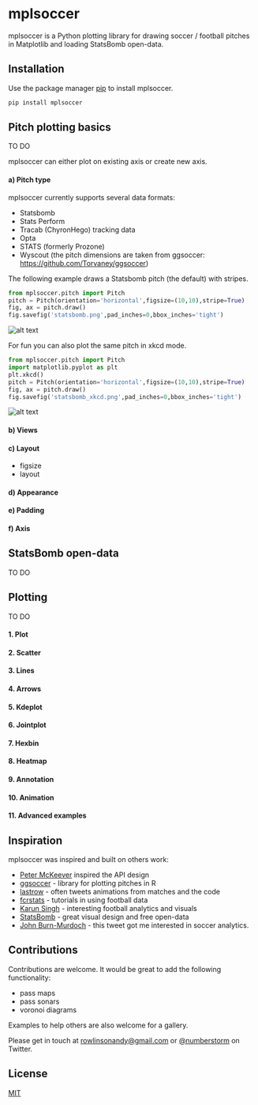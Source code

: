 # mplsoccer

mplsoccer is a Python plotting library for drawing soccer / football pitches in Matplotlib and loading StatsBomb open-data.

## Installation

Use the package manager [pip](https://pip.pypa.io/en/stable/) to install mplsoccer.

```bash
pip install mplsoccer
```

## Pitch plotting basics

TO DO

mplsoccer can either plot on existing axis or create new axis.

#### a) Pitch type
mplsoccer currently supports several data formats:
- Statsbomb
- Stats Perform
- Tracab (ChyronHego) tracking data
- Opta
- STATS (formerly Prozone)
- Wyscout (the pitch dimensions are taken from ggsoccer: https://github.com/Torvaney/ggsoccer)

The following example draws a Statsbomb pitch (the default) with stripes.
``` python
from mplsoccer.pitch import Pitch
pitch = Pitch(orientation='horizontal',figsize=(10,10),stripe=True)
fig, ax = pitch.draw()
fig.savefig('statsbomb.png',pad_inches=0,bbox_inches='tight')
```
![alt text](https://github.com/andrewRowlinson/mplsoccer/blob/master/docs/figures/README_example_statsbomb_pitch.png?raw=true "statsbomb pitch")

For fun you can also plot the same pitch in xkcd mode.
``` python
from mplsoccer.pitch import Pitch
import matplotlib.pyplot as plt
plt.xkcd()
pitch = Pitch(orientation='horizontal',figsize=(10,10),stripe=True)
fig, ax = pitch.draw()
fig.savefig('statsbomb_xkcd.png',pad_inches=0,bbox_inches='tight')
```
![alt text](https://github.com/andrewRowlinson/mplsoccer/blob/master/docs/figures/README_example_xkcd_pitch.png?raw=true "pitch xkcd style")

####  b) Views

####  c) Layout
- figsize
- layout

####  d) Appearance

####  e) Padding

####  f) Axis


## StatsBomb open-data

TO DO


## Plotting

TO DO

#### 1. Plot

####  2. Scatter

####  3. Lines

####  4. Arrows

####  5. Kdeplot

####  6. Jointplot

####  7. Hexbin

#### 8. Heatmap

#### 9. Annotation

#### 10. Animation

#### 11. Advanced examples

## Inspiration

mplsoccer was inspired and built on others work:
- [Peter McKeever](http://petermckeever.com/2019/01/plotting-pitches-in-python/) inspired the API design
- [ggsoccer](https://github.com/Torvaney/ggsoccer) - library for plotting pitches in R
- [lastrow](https://twitter.com/lastrowview) - often tweets animations from matches and the code
- [fcrstats](http://fcrstats.com/) - tutorials in using football data
- [Karun Singh](https://twitter.com/karun1710) - interesting football analytics and visuals
- [StatsBomb](https://statsbomb.com/) - great visual design and free open-data
- [John Burn-Murdoch](https://twitter.com/jburnmurdoch/status/1057907312030085120) - this tweet got me interested in soccer analytics.

## Contributions
Contributions are welcome. It would be great to add the following functionality:
- pass maps
- pass sonars
- voronoi diagrams

Examples to help others are also welcome for a gallery.

Please get in touch at rowlinsonandy@gmail.com or [@numberstorm](https://twitter.com/numberstorm) on Twitter.

## License
[MIT](https://choosealicense.com/licenses/mit/)